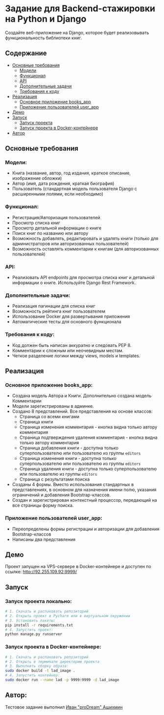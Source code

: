 # Задание для Backend-стажировки на Python и Django

Создайте веб-приложение на Django, которое будет реализовывать функциональность библиотеки книг.

## Содержание

- [Основные требования](#Основные-требования)
  - [Модели](#Модели)
  - [Функционал](#Функционал)
  - [API](#API)
  - [Дополнительные задачи](#Дополнительные-задачи)
  - [Требования к коду](#Требования-к-коду)
- [Реализация](#Реализация)
  - [Основное приложение books_app](#Основное-приложение-books_app)
  - [Приложение пользователей user_app](#Приложение-пользователей-user_app)
- [Демо](#Демо)
- [Запуск](#Запуск)
  - [Запуск проекта](#Запуск-проекта-локально)
  - [Запуск проекта в Docker-контейнере](#Запуск-проекта-в-Docker-контейнере)
- [Автор](#Автор)

## Основные требования

### Модели:
- Книга (название, автор, год издания, краткое описание, изображение обложки)
- Автор (имя, дата рождения, краткая биография)
- Пользователь (стандартная модель пользователя Django с расширенными полями, если необходимо)

### Функционал:
- Регистрация/Авторизация пользователей
- Просмотр списка книг
- Просмотр детальной информации о книге
- Поиск книг по названию или автору
- Возможность добавлять, редактировать и удалять книги (только для администраторов или авторизованных пользователей)
- Возможность оставлять комментарии к книгам (для авторизованных пользователей)

### API:
- Реализовать API endpoints для просмотра списка книг и детальной информации о книге. Используйте Django Rest Framework.

### Дополнительные задачи:
- Реализация пагинации для списка книг
- Возможность рейтинга книг пользователем
- Использование Docker для развертывания приложения
- Автоматические тесты для основного функционала

### Требования к коду:
- Код должен быть написан аккуратно и следовать PEP 8.
- Комментарии к сложным или неочевидным местам.
- Четкое разделение логики между views, models и templates.

## Реализация

### Основное приложение books_app:

- Создана модель Автора и Книги. Дополнительно создана модель Комментарии
- Модели зарегистрированы в админке.
- Создано 8 представлений. Все представления на основе классов:
  - Страница со всеми книгами
  - Страница книги
  - Страница изменения комментария - кнопка видна только автору комментария
  - Страница подтверждения удаления комментария - кнопка видна только автору комментария
  - Страница добавления книги - доступна только суперпользователю или пользователю из группы `editors`
  - Страница изменения книги - доступна только суперпользователю или пользователю из группы `editors`
  - Страница удаления книги - доступна только суперпользователю или пользователю из группы `editors`
  - Страница с результатами поиска
- Созданы 4 формы. Вместо использования стандартных в представлениях, в основном для назначения имени полю, указания ограничений и добавления Bootstrap-классов.
- Создан и зарегистрирован контекстный процессор, передающий на все страницы форму поиска.

### Приложение пользователей user_app:
- Переопределены формы регистрации и авторизации для добавления Bootstrap-классов
- Написаны два представления

## Демо

Проект запущен на VPS-сервере в Docker-контейнере и доступен по ссылке: http://92.255.109.92:9999/

## Запуск

### Запуск проекта локально:
```bash
# 1. Скачать и распаковать репозиторий
# 2. Открыть проект в Pycharm или в виртуальном окружении
# 3. Установить пакеты:
pip install -r requirements.txt
# 4. Запустить проект:
python manage.py runserver
```
### Запуск проекта в Docker-контейнере:

```bash
# 1. Скачать и распаковать репозиторий
# 2. Открыть в терминале директорию проекта
# 3. Выполнить сборку образа:
sudo docker build -t lad_image .
# 4. Запустить контейнер:
sudo docker run --name lad -p 9999:9999 -d lad_image
```

## Автор:
Тестовое задание выполнил [Иван "proDream" Ашихмин](https://github.com/proDreams)